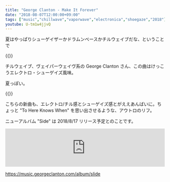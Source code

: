 ```yaml
---
title: "George Clanton - Make It Forever"
date: "2018-08-07T12:00:00+09:00"
tags: ["music","chillwave","vaporwave","electronica","shoegaze","2018"]
youtube: U-tm1w4jjvQ
---
```


夏はやっぱりシューゲイザーかドラムンベースかチルウェイブだな、ということで

{{<youtube src="MhD0aXft8gw" title="George Clanton - Make It Forever">}}

チルウェイブ、ヴェイパーウェイヴ系の George Clanton さん、この曲はけっこうエレクトロ・シューゲイズ風味。

夏っぽい。

{{<youtube src="U-tm1w4jjvQ" title="George Clanton - Dumb">}}

こちらの新曲も、エレクトロ/チル感とシューゲイズ感とがええあんばいに。ちょっと "To Here Knows When" を思い出させるような、アウトロのリフ。

ニューアルバム "Side" は 2018/8/17 リリース予定とのことです。

<iframe style="border: 0; width: 100%; height: 120px;" src="https://bandcamp.com/EmbeddedPlayer/album=1396688067/size=large/bgcol=ffffff/linkcol=0687f5/tracklist=false/artwork=small/transparent=true/" seamless><a href="http://music.georgeclanton.com/album/slide">Slide by George Clanton</a></iframe>

https://music.georgeclanton.com/album/slide
